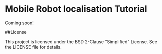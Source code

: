 
# Mobile Robot localisation Tutorial

Coming soon!

##License

This project is licensed under the BSD 2-Clause "Simplified" License. See the LICENSE file for details.

